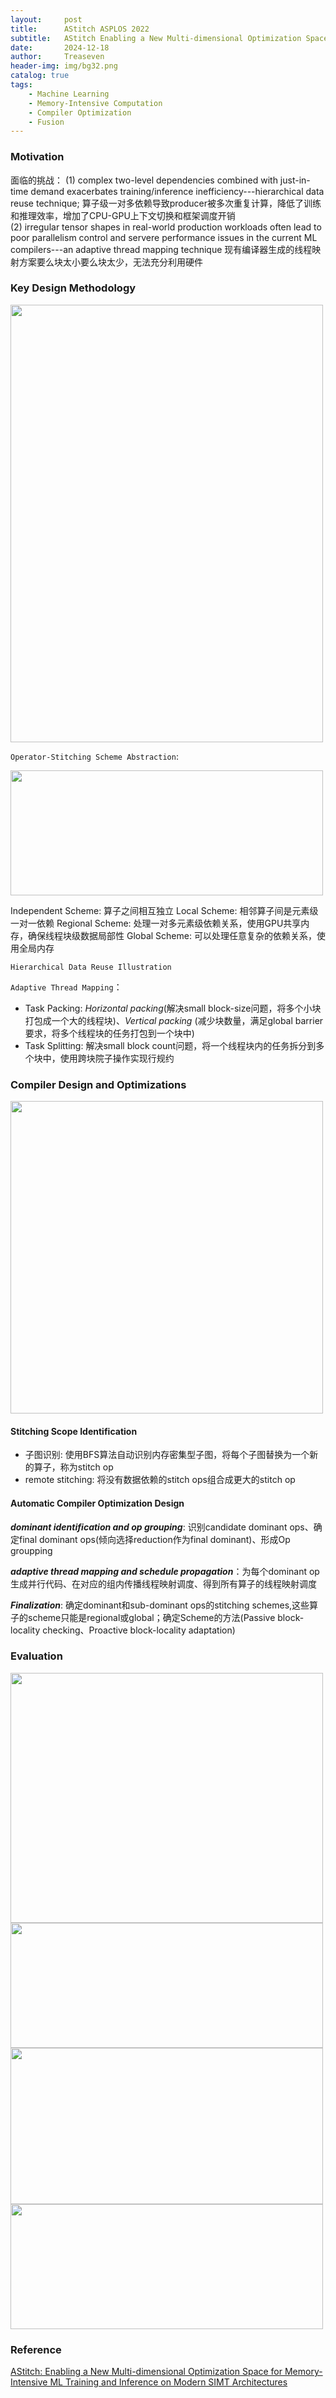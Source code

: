```yaml
---
layout:     post
title:      AStitch ASPLOS 2022
subtitle:   AStitch Enabling a New Multi-dimensional Optimization Space for Memory-intensive ML Training and Inference on Modern SIMT Architectures
date:       2024-12-18
author:     Treaseven
header-img: img/bg32.png
catalog: true
tags:
    - Machine Learning
    - Memory-Intensive Computation
    - Compiler Optimization
    - Fusion
---
```


### Motivation
面临的挑战：
(1) complex two-level dependencies combined with just-in-time demand exacerbates training/inference inefficiency---hierarchical data reuse technique; 算子级一对多依赖导致producer被多次重复计算，降低了训练和推理效率，增加了CPU-GPU上下文切换和框架调度开销 <br>
(2) irregular tensor shapes in real-world production workloads often lead to poor parallelism control and servere performance issues in the current ML compilers---an adaptive thread mapping technique 现有编译器生成的线程映射方案要么块太小要么块太少，无法充分利用硬件


### Key Design Methodology


<img width="500" height="700" src="../img/post-astitch-scheme.png">

```Operator-Stitching Scheme Abstraction```:

<img width="500" height="200" src="../img/post-astitch-stitching-scheme.png">

Independent Scheme: 算子之间相互独立
Local Scheme: 相邻算子间是元素级一对一依赖
Regional Scheme: 处理一对多元素级依赖关系，使用GPU共享内存，确保线程块级数据局部性
Global Scheme: 可以处理任意复杂的依赖关系，使用全局内存

```Hierarchical Data Reuse Illustration```

```Adaptive Thread Mapping```：
- Task Packing: *Horizontal packing*(解决small block-size问题，将多个小块打包成一个大的线程块)、*Vertical packing* (减少块数量，满足global barrier要求，将多个线程块的任务打包到一个块中)
- Task Splitting: 解决small block count问题，将一个线程块内的任务拆分到多个块中，使用跨块院子操作实现行规约

### Compiler Design and Optimizations

<img width="500" height="500" src="../img/post-astitch-schedule.png">

#### Stitching Scope Identification

- 子图识别: 使用BFS算法自动识别内存密集型子图，将每个子图替换为一个新的算子，称为stitch op
- remote stitching: 将没有数据依赖的stitch ops组合成更大的stitch op

#### Automatic Compiler Optimization Design

***dominant identification and op grouping***: 识别candidate dominant ops、确定final dominant ops(倾向选择reduction作为final dominant)、形成Op groupping

***adaptive thread mapping and schedule propagation***：为每个dominant op生成并行代码、在对应的组内传播线程映射调度、得到所有算子的线程映射调度

***Finalization***: 确定dominant和sub-dominant ops的stitching schemes,这些算子的scheme只能是regional或global；确定Scheme的方法(Passive block-locality checking、Proactive block-locality adaptation)

### Evaluation

<img width="500" height="400" src="../img/post-astitch-end-performance.png">


<img width="500" height="200" src="../img/post-astitch-inference.png">


<img width="500" height="250" src="../img/post-astitch-performance-breakdown.png">


<img width="500" height="200" src="../img/post-astitch-kernel-numbers.png">


### Reference
[AStitch: Enabling a New Multi-dimensional Optimization Space for Memory-Intensive ML Training and Inference on Modern SIMT Architectures](https://jamesthez.github.io/files/astitch-asplos22.pdf)